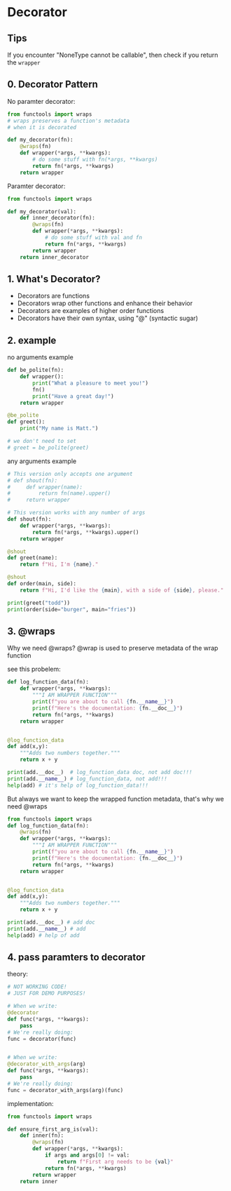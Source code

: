 # Decorator

## Tips

If you encounter "NoneType cannot be callable", then check if you return the `wrapper`

## 0. Decorator Pattern

No paramter decorator:

```python
from functools import wraps
# wraps preserves a function's metadata
# when it is decorated

def my_decorator(fn):
    @wraps(fn)
    def wrapper(*args, **kwargs):
        # do some stuff with fn(*args, **kwargs)
        return fn(*args, **kwargs)
    return wrapper
```

Paramter decorator:

```python
from functools import wraps

def my_decorator(val):
	def inner_decorator(fn):
		@wraps(fn)
		def wrapper(*args, **kwargs):
            # do some stuff with val and fn
			return fn(*args, **kwargs)
		return wrapper
	return inner_decorator
```

## 1. What's Decorator?

*   Decorators are functions
*   Decorators wrap other functions and enhance their behavior
*   Decorators are examples of higher order functions
*   Decorators have their own syntax, using "@" (syntactic sugar)

## 2. example

no arguments example

```python
def be_polite(fn):
    def wrapper():
        print("What a pleasure to meet you!")
        fn()
        print("Have a great day!")
    return wrapper

@be_polite
def greet():
    print("My name is Matt.")

# we don't need to set
# greet = be_polite(greet)
```

any arguments example

```python
# This version only accepts one argument
# def shout(fn):
#     def wrapper(name):
#         return fn(name).upper()
#     return wrapper

# This version works with any number of args
def shout(fn):
    def wrapper(*args, **kwargs):
        return fn(*args, **kwargs).upper()
    return wrapper

@shout
def greet(name):
    return f"Hi, I'm {name}."

@shout
def order(main, side):
    return f"Hi, I'd like the {main}, with a side of {side}, please."

print(greet("todd"))
print(order(side="burger", main="fries"))
```

## 3. @wraps

Why we need @wraps? @wrap is used to preserve metadata of the wrap function

see this probelem:

```python
def log_function_data(fn):
    def wrapper(*args, **kwargs):
        """I AM WRAPPER FUNCTION"""
        print(f"you are about to call {fn.__name__}")
        print(f"Here's the documentation: {fn.__doc__}")
        return fn(*args, **kwargs)
    return wrapper


@log_function_data
def add(x,y):
    """Adds two numbers together."""
    return x + y

print(add.__doc__)  # log_function_data doc, not add doc!!!
print(add.__name__) # log_function_data, not add!!!
help(add) # it's help of log_function_data!!!
```

But always we want to keep the wrapped function metadata, that's why we need @wraps

```python
from functools import wraps
def log_function_data(fn):
    @wraps(fn)
    def wrapper(*args, **kwargs):
        """I AM WRAPPER FUNCTION"""
        print(f"you are about to call {fn.__name__}")
        print(f"Here's the documentation: {fn.__doc__}")
        return fn(*args, **kwargs)
    return wrapper


@log_function_data
def add(x,y):
    """Adds two numbers together."""
    return x + y

print(add.__doc__) # add doc
print(add.__name__) # add
help(add) # help of add
```

## 4. pass paramters to decorator

theory:

```python
# NOT WORKING CODE!
# JUST FOR DEMO PURPOSES!

# When we write:
@decorator
def func(*args, **kwargs):
    pass
# We're really doing:
func = decorator(func)


# When we write:
@decorator_with_args(arg)
def func(*args, **kwargs):
    pass
# We're really doing:
func = decorator_with_args(arg)(func)
```

implementation:

```python
from functools import wraps

def ensure_first_arg_is(val):
	def inner(fn):
		@wraps(fn)
		def wrapper(*args, **kwargs):
			if args and args[0] != val:
				return f"First arg needs to be {val}"
			return fn(*args, **kwargs)
		return wrapper
	return inner
```
